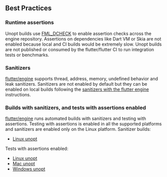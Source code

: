 ## Best Practices

### Runtime assertions

Unopt builds use [FML_DCHECK](https://cs.opensource.google/flutter/flutter/+/main:engine/src/flutter/fml/logging.h?q=FML_DCHECK&ss=flutter%2Fflutter) to enable assertion checks across the engine repository. Assertions on dependencies like Dart VM or Skia are not enabled because local and CI builds would be extremely slow.
Unopt builds are not published or consumed by the flutter/flutter CI to run integration tests or benchmarks.

### Sanitizers

[flutter/engine](https://github.com/flutter/flutter/tree/main/engine) supports thread, address, memory, undefined behavior and leak sanitizers. Sanitizers are not enabled by default but they can be enabled on local builds following the [sanitizers with the flutter engine](../engine/Using-Sanitizers-with-the-Flutter-Engine.md) instructions.

### Builds with sanitizers, and tests with assertions enabled

[flutter/engine](https://github.com/flutter/flutter/tree/main/engine) runs automated builds with sanitizers and testing with assertions. Testing with assertions is enabled in all the supported platforms and sanitizers are enabled only on the Linux platform.
Sanitizer builds:

* [Linux unopt](https://ci.chromium.org/p/flutter/builders/prod/Linux%20Unopt)

Tests with assertions enabled:

* [Linux unopt](https://ci.chromium.org/p/flutter/builders/prod/Linux%20Unopt)
* [Mac unopt](https://ci.chromium.org/p/flutter/builders/prod/Linux%20mac_unopt)
* [Windows unopt](https://ci.chromium.org/p/flutter/builders/prod/Windows%20Unopt)